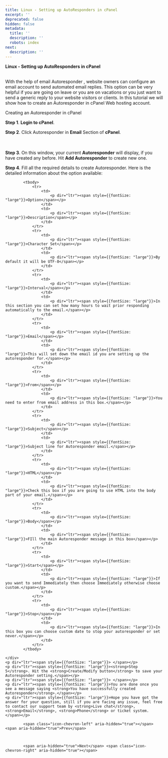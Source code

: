 ```yaml
---
title: Linux - Setting up AutoResponders in cPanel
excerpt: ''
deprecated: false
hidden: false
metadata:
  title: ''
  description: ''
  robots: index
next:
  description: ''
---
```


<div class="page-header">
</div>

    

<div itemprop="articleBody">
    <strong><span style={{fontSize: "large"}}>Linux - Setting up AutoResponders in cPanel</span></strong>
    <p></p>
        <br /><span style={{fontSize: "large"}}>With the help of email Autoresponder , website owners can configure an email account to send automated email replies. This option can be very helpful if you are going on leave or you are on vacations or you just want to send a generic reply to your website visitors or clients. In this tutorial we will show how to create an Autoresponder in cPanel Web hosting account.</span></p>
    <p dir="ltr"><span style={{fontSize: "large"}}>Creating an Autoresponder in cPanel</span></p>
    <p dir="ltr"><span style={{fontSize: "large"}}><strong>Step 1</strong>. <strong>Login to cPanel</strong>.</span></p>
    <p dir="ltr"><span style={{fontSize: "large"}}> </span></p>
    <p dir="ltr"><span style={{fontSize: "large"}}><strong>Step 2</strong>. Click Autoresponder in <strong>Email</strong> Section of <strong>cPanel</strong>.</span></p>
    <p dir="ltr"><span style={{fontSize: "large"}}><strong><br /><br />Step 3</strong>. On this window, your current <strong>Autoresponder</strong> will display, if you have created any before. Hit <strong>Add Autoresponder</strong> to create new one.</span></p>
    <p dir="ltr"><span style={{fontSize: "large"}}> </span></p>
    <p dir="ltr"><span style={{fontSize: "large"}}><strong>Step 4</strong>. Fill all the required details to create Autoresponder. Here is the detailed information about the option available:</span></p>
    <p dir="ltr"><span style={{fontSize: "large"}}> </span></p>
    <div dir="ltr">
        
            
                
                
            
            <tbody>
                <tr>
                    <td>
                        <p dir="ltr"><span style={{fontSize: "large"}}>Option</span></p>
                    </td>
                    <td>
                        <p dir="ltr"><span style={{fontSize: "large"}}>Description</span></p>
                    </td>
                </tr>
                <tr>
                    <td>
                        <p dir="ltr"><span style={{fontSize: "large"}}>Character Set</span></p>
                    </td>
                    <td>
                        <p dir="ltr"><span style={{fontSize: "large"}}>By default it will be UTF-8</span></p>
                    </td>
                </tr>
                <tr>
                    <td>
                        <p dir="ltr"><span style={{fontSize: "large"}}>Interval</span></p>
                    </td>
                    <td>
                        <p dir="ltr"><span style={{fontSize: "large"}}>In this section you can set how many hours to wait prior responding automatically to the email.</span></p>
                    </td>
                </tr>
                <tr>
                    <td>
                        <p dir="ltr"><span style={{fontSize: "large"}}>Email</span></p>
                    </td>
                    <td>
                        <p dir="ltr"><span style={{fontSize: "large"}}>This will set down the email id you are setting up the autoresponder for.</span></p>
                    </td>
                </tr>
                <tr>
                    <td>
                        <p dir="ltr"><span style={{fontSize: "large"}}>From</span></p>
                    </td>
                    <td>
                        <p dir="ltr"><span style={{fontSize: "large"}}>You need to enter from email address in this box.</span></p>
                    </td>
                </tr>
                <tr>
                    <td>
                        <p dir="ltr"><span style={{fontSize: "large"}}>Subject</span></p>
                    </td>
                    <td>
                        <p dir="ltr"><span style={{fontSize: "large"}}>Subject line for Autoresponder email.</span></p>
                    </td>
                </tr>
                <tr>
                    <td>
                        <p dir="ltr"><span style={{fontSize: "large"}}>HTML</span></p>
                    </td>
                    <td>
                        <p dir="ltr"><span style={{fontSize: "large"}}>Check this box if you are going to use HTML into the body part of your email.</span></p>
                    </td>
                </tr>
                <tr>
                    <td>
                        <p dir="ltr"><span style={{fontSize: "large"}}>Body</span></p>
                    </td>
                    <td>
                        <p dir="ltr"><span style={{fontSize: "large"}}>FIll the main Autoresponder message in this box</span></p>
                    </td>
                </tr>
                <tr>
                    <td>
                        <p dir="ltr"><span style={{fontSize: "large"}}>Start</span></p>
                    </td>
                    <td>
                        <p dir="ltr"><span style={{fontSize: "large"}}>If you want to send Immediately then choose Immediately otherwise choose custom.</span></p>
                    </td>
                </tr>
                <tr>
                    <td>
                        <p dir="ltr"><span style={{fontSize: "large"}}>Stop</span></p>
                    </td>
                    <td>
                        <p dir="ltr"><span style={{fontSize: "large"}}>In this box you can choose custom date to stop your autoresponder or set never.</span></p>
                    </td>
                </tr>
            </tbody>
        
    </div>
    <p dir="ltr"><span style={{fontSize: "large"}}> </span></p>
    <p dir="ltr"><span style={{fontSize: "large"}}><strong>Step 5</strong>. Hit the <strong>Create/Modify button</strong> to save your Autoresponder setting.</span></p>
    <p dir="ltr"><span style={{fontSize: "large"}}> </span></p>
    <p dir="ltr"><span style={{fontSize: "large"}}>You are done once you see a message saying <strong>You have successfully created Autoresponder</strong>.</span></p>
    <p dir="ltr"><span style={{fontSize: "large"}}>Hope you have got the answer for your question, still if you are facing any issue, feel free to contact our support team by <strong>Live chat</strong>, <strong>Email</strong>, <strong>Phone</strong> or ticket system.</span></p>
</div>

    
        
            <span class="icon-chevron-left" aria-hidden="true"></span> <span aria-hidden="true">Prev</span> 
    
    
        
            <span aria-hidden="true">Next</span> <span class="icon-chevron-right" aria-hidden="true"></span> 
    

</div>